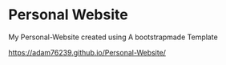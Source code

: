 # Personal Website
My Personal-Website created using A bootstrapmade Template

https://adam76239.github.io/Personal-Website/
